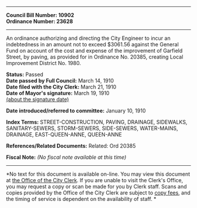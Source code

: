 * * * * *  
  
**Council Bill Number: [](#h0)[](#h2)10902**   
**Ordinance Number: 23628**  
  
* * * * *  
  
An ordinance authorizing and directing the City Engineer to incur an indebtedness in an amount not to exceed $3061.56 against the General Fund on account of the cost and expense of the improvement of Garfield Street, by paving, as provided for in Ordinance No. 20385, creating Local Improvement District No. 1980.  
  
**Status:** Passed   
**Date passed by Full Council:** March 14, 1910   
**Date filed with the City Clerk:** March 21, 1910   
**Date of Mayor's signature:** March 19, 1910   
[(about the signature date)](/~public/approvaldate.htm)   
  
  
**Date introduced/referred to committee:** January 10, 1910   
  
**Index Terms:** STREET-CONSTRUCTION, PAVING, DRAINAGE, SIDEWALKS, SANITARY-SEWERS, STORM-SEWERS, SIDE-SEWERS, WATER-MAINS, DRAINAGE, EAST-QUEEN-ANNE, QUEEN-ANNE  
  
**References/Related Documents:** Related: Ord 20385  
  
**Fiscal Note:** *(No fiscal note available at this time)*  
  
* * * * *  
  
*No text for this document is available on-line. You may view this document at [the Office of the City Clerk](http://www.seattle.gov/leg/clerk/contactUs.htm). If you are unable to visit the Clerk's Office, you may request a copy or scan be made for you by Clerk staff. Scans and copies provided by the Office of the City Clerk are subject to [copy fees](http://clerk.seattle.gov/~public/clerkfees.htm), and the timing of service is dependent on the availability of staff. *  
  
  
